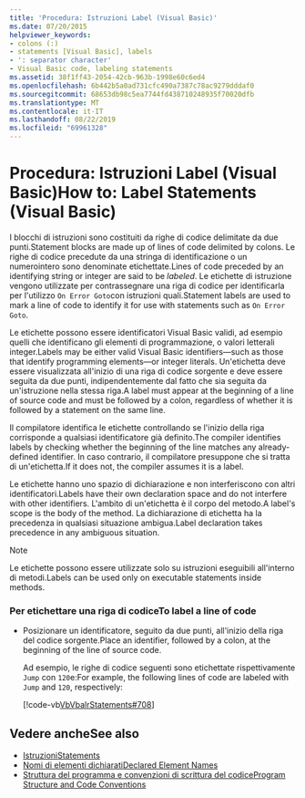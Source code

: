 ```yaml
---
title: 'Procedura: Istruzioni Label (Visual Basic)'
ms.date: 07/20/2015
helpviewer_keywords:
- colons (:)
- statements [Visual Basic], labels
- ': separator character'
- Visual Basic code, labeling statements
ms.assetid: 38f1ff43-2054-42cb-963b-1998e60c6ed4
ms.openlocfilehash: 6b442b5a0ad731cfc490a7387c78ac9279dddaf0
ms.sourcegitcommit: 68653db98c5ea7744fd438710248935f70020dfb
ms.translationtype: MT
ms.contentlocale: it-IT
ms.lasthandoff: 08/22/2019
ms.locfileid: "69961328"
---
```

# <a name="how-to-label-statements-visual-basic"></a><span data-ttu-id="034a5-102">Procedura: Istruzioni Label (Visual Basic)</span><span class="sxs-lookup"><span data-stu-id="034a5-102">How to: Label Statements (Visual Basic)</span></span>
<span data-ttu-id="034a5-103">I blocchi di istruzioni sono costituiti da righe di codice delimitate da due punti.</span><span class="sxs-lookup"><span data-stu-id="034a5-103">Statement blocks are made up of lines of code delimited by colons.</span></span> <span data-ttu-id="034a5-104">Le righe di codice precedute da una stringa di identificazione o un numerointero sono denominate etichettate.</span><span class="sxs-lookup"><span data-stu-id="034a5-104">Lines of code preceded by an identifying string or integer are said to be *labeled*.</span></span> <span data-ttu-id="034a5-105">Le etichette di istruzione vengono utilizzate per contrassegnare una riga di codice per identificarla per l'utilizzo `On Error Goto`con istruzioni quali.</span><span class="sxs-lookup"><span data-stu-id="034a5-105">Statement labels are used to mark a line of code to identify it for use with statements such as `On Error Goto`.</span></span>  
  
 <span data-ttu-id="034a5-106">Le etichette possono essere identificatori Visual Basic validi, ad esempio quelli che identificano gli elementi di programmazione, o valori letterali integer.</span><span class="sxs-lookup"><span data-stu-id="034a5-106">Labels may be either valid Visual Basic identifiers—such as those that identify programming elements—or integer literals.</span></span> <span data-ttu-id="034a5-107">Un'etichetta deve essere visualizzata all'inizio di una riga di codice sorgente e deve essere seguita da due punti, indipendentemente dal fatto che sia seguita da un'istruzione nella stessa riga.</span><span class="sxs-lookup"><span data-stu-id="034a5-107">A label must appear at the beginning of a line of source code and must be followed by a colon, regardless of whether it is followed by a statement on the same line.</span></span>  
  
 <span data-ttu-id="034a5-108">Il compilatore identifica le etichette controllando se l'inizio della riga corrisponde a qualsiasi identificatore già definito.</span><span class="sxs-lookup"><span data-stu-id="034a5-108">The compiler identifies labels by checking whether the beginning of the line matches any already-defined identifier.</span></span> <span data-ttu-id="034a5-109">In caso contrario, il compilatore presuppone che si tratta di un'etichetta.</span><span class="sxs-lookup"><span data-stu-id="034a5-109">If it does not, the compiler assumes it is a label.</span></span>  
  
 <span data-ttu-id="034a5-110">Le etichette hanno uno spazio di dichiarazione e non interferiscono con altri identificatori.</span><span class="sxs-lookup"><span data-stu-id="034a5-110">Labels have their own declaration space and do not interfere with other identifiers.</span></span> <span data-ttu-id="034a5-111">L'ambito di un'etichetta è il corpo del metodo.</span><span class="sxs-lookup"><span data-stu-id="034a5-111">A label's scope is the body of the method.</span></span> <span data-ttu-id="034a5-112">La dichiarazione di etichetta ha la precedenza in qualsiasi situazione ambigua.</span><span class="sxs-lookup"><span data-stu-id="034a5-112">Label declaration takes precedence in any ambiguous situation.</span></span>  
  
> [!NOTE]
> <span data-ttu-id="034a5-113">Le etichette possono essere utilizzate solo su istruzioni eseguibili all'interno di metodi.</span><span class="sxs-lookup"><span data-stu-id="034a5-113">Labels can be used only on executable statements inside methods.</span></span>  
  
### <a name="to-label-a-line-of-code"></a><span data-ttu-id="034a5-114">Per etichettare una riga di codice</span><span class="sxs-lookup"><span data-stu-id="034a5-114">To label a line of code</span></span>  
  
- <span data-ttu-id="034a5-115">Posizionare un identificatore, seguito da due punti, all'inizio della riga del codice sorgente.</span><span class="sxs-lookup"><span data-stu-id="034a5-115">Place an identifier, followed by a colon, at the beginning of the line of source code.</span></span>  
  
     <span data-ttu-id="034a5-116">Ad esempio, le righe di codice seguenti sono etichettate rispettivamente `Jump` con `120`e:</span><span class="sxs-lookup"><span data-stu-id="034a5-116">For example, the following lines of code are labeled with `Jump` and `120`, respectively:</span></span>  
  
     [!code-vb[VbVbalrStatements#708](~/samples/snippets/visualbasic/VS_Snippets_VBCSharp/VbVbalrStatements/VB/Class1.vb#708)]  
  
## <a name="see-also"></a><span data-ttu-id="034a5-117">Vedere anche</span><span class="sxs-lookup"><span data-stu-id="034a5-117">See also</span></span>

- [<span data-ttu-id="034a5-118">Istruzioni</span><span class="sxs-lookup"><span data-stu-id="034a5-118">Statements</span></span>](../../../visual-basic/programming-guide/language-features/statements.md)
- [<span data-ttu-id="034a5-119">Nomi di elementi dichiarati</span><span class="sxs-lookup"><span data-stu-id="034a5-119">Declared Element Names</span></span>](../../../visual-basic/programming-guide/language-features/declared-elements/declared-element-names.md)
- [<span data-ttu-id="034a5-120">Struttura del programma e convenzioni di scrittura del codice</span><span class="sxs-lookup"><span data-stu-id="034a5-120">Program Structure and Code Conventions</span></span>](../../../visual-basic/programming-guide/program-structure/program-structure-and-code-conventions.md)
